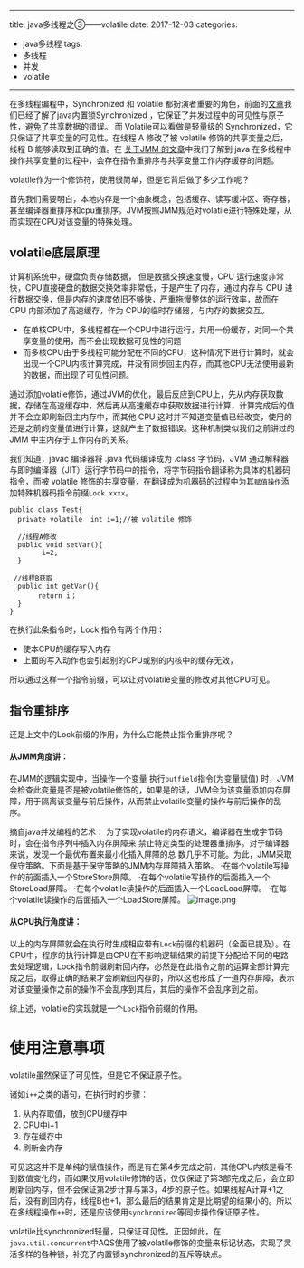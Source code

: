 ----
title: java多线程之③——volatile
date: 2017-12-03
categories:
  - java多线程
tags:
  - 多线程
  - 并发
  - volatile
  
----

在多线程编程中，Synchronized 和 volatile 都扮演者重要的角色，前面的[文章](http://www.jianshu.com/p/81e6f64c0fec)我们已经了解了java内置锁Synchronized ，它保证了并发过程中的可见性与原子性，避免了共享数据的错误。
而 Volatile可以看做是轻量级的 Synchronized，它只保证了共享变量的可见性。在线程 A 修改了被 volatile 修饰的共享变量之后，线程 B 能够读取到正确的值。在 [关于JMM 的文章](http://www.jianshu.com/p/5898b99c6534)中我们了解到 java 在多线程中操作共享变量的过程中，会存在指令重排序与共享变量工作内存缓存的问题。

volatile作为一个修饰符，使用很简单，但是它背后做了多少工作呢？

首先我们需要明白，本地内存是一个抽象概念，包括缓存、读写缓冲区、寄存器，甚至编译器重排序和cpu重排序。JVM按照JMM规范对volatile进行特殊处理，从而实现在CPU对该变量的特殊处理。

## volatile底层原理
计算机系统中，硬盘负责存储数据， 但是数据交换速度慢，CPU 运行速度非常快，CPU直接硬盘的数据交换效率非常低，于是产生了内存，通过内存与 CPU 进行数据交换，但是内存的速度依旧不够快，严重拖慢整体的运行效率，故而在 CPU 内部添加了高速缓存，作为 CPU的临时存储器，与内存的数据交互。
* 在单核CPU中，多线程都在一个CPU中进行运行，共用一份缓存，对同一个共享变量的使用，而不会出现数据可见性的问题
* 而多核CPU由于多线程可能分配在不同的CPU，这种情况下进行计算时，就会出现一个CPU内核计算完成，并没有同步回主内存，而其他CPU无法使用最新的数据，而出现了可见性问题。

通过添加volatile修饰，通过JVM的优化，最后反应到CPU上，先从内存获取数据，存储在高速缓存中，然后再从高速缓存中获取数据进行计算，计算完成后的值并不会立即刷新回主内存中，而其他 CPU 这时并不知道变量值已经改变，使用的还是之前的变量值进行计算，这就产生了数据错误。这种机制类似我们之前讲过的 JMM 中主内存于工作内存的关系。

我们知道，javac 编译器将 .java 代码编译成为 .class 字节码，JVM 通过解释器与即时编译器（JIT）运行字节码中的指令，将字节码指令翻译称为具体的机器码指令，而被 volatile 修饰的共享变量，在翻译成为机器码的过程中为其`赋值操作`添加特殊机器码指令前缀`Lock xxxx`。

```
public class Test{
  private volatile  int i=1;//被 volatile 修饰

  //线程A修改
  public void setVar(){
        i=2;
  }

 //线程B获取
  public int getVar(){
       return i；
  }
}
```

在执行此条指令时，Lock 指令有两个作用：
* 使本CPU的缓存写入内存
*  上面的写入动作也会引起别的CPU或别的内核中的缓存无效，

所以通过这样一个指令前缀，可以让对volatile变量的修改对其他CPU可见。

## 指令重排序
还是上文中的Lock前缀的作用，为什么它能禁止指令重排序呢？
#### 从JMM角度讲：
在JMM的逻辑实现中，当操作一个变量 执行`putfield`指令(为变量赋值) 时，JVM会检查此变量是否是被volatile修饰的，如果是的话，JVM会为该变量添加内存屏障，用于隔离该变量与前后操作，从而禁止volatile变量的操作与前后操作的乱序。

摘自java并发编程的艺术：
为了实现volatile的内存语义，编译器在生成字节码时，会在指令序列中插入内存屏障来
禁止特定类型的处理器重排序。对于编译器来说，发现一个最优布置来最小化插入屏障的总
数几乎不可能。为此，JMM采取保守策略。下面是基于保守策略的JMM内存屏障插入策略。
·在每个volatile写操作的前面插入一个StoreStore屏障。
·在每个volatile写操作的后面插入一个StoreLoad屏障。
·在每个volatile读操作的后面插入一个LoadLoad屏障。
·在每个volatile读操作的后面插入一个LoadStore屏障。
![image.png](http://upload-images.jianshu.io/upload_images/1583231-26cc583714507e7a.png?imageMogr2/auto-orient/strip%7CimageView2/2/w/800)

#### 从CPU执行角度讲：
以上的内存屏障就会在执行时生成相应带有`Lock`前缀的机器码（全面已提及）。在CPU中，程序的执行计算是由CPU在不影响逻辑结果的前提下分配给不同的电路去处理逻辑，Lock指令前缀刷新回内存，必然是在此指令之前的运算全部计算完成之后，取得正确的结果才会刷新回内存的，所以这也形成了一道内存屏障，表示对该变量操作之前的操作不会乱序到其后，其后的操作不会乱序到之前。


综上述，volatile的实现就是一个`Lock`指令前缀的作用。

# 使用注意事项
volatile虽然保证了可见性，但是它不保证原子性。

诸如`i++`之类的语句，在执行时的步骤：
1.  从内存取值，放到CPU缓存中
2.  CPU中i+1
3.  存在缓存中
4.  刷新会内存

可见这这并不是单纯的赋值操作，而是有在第4步完成之前，其他CPU内核是看不到数值变化的，而如果仅用volatile修饰的话，仅仅保证了第3部完成之后，会立即刷新回内存，但不会保证第2步计算与第3，4步的原子性。如果线程A计算+1之后，没有刷回内存，线程B也+1，那么最后的结果肯定是比期望的结果小的。所以在多线程操作`++`时，还是应该使用`synchronized`等同步操作保证原子性。

volatile比synchronized轻量，只保证可见性。正因如此，在`java.util.concurrent`中AQS使用了被volatile修饰的变量来标记状态，实现了灵活多样的各种锁，补充了内置锁synchronized的互斥等缺点。



